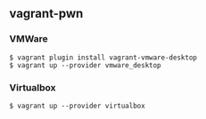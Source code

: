 ## vagrant-pwn

### VMWare

```console
$ vagrant plugin install vagrant-vmware-desktop
$ vagrant up --provider vmware_desktop
```

### Virtualbox

```console
$ vagrant up --provider virtualbox
```
